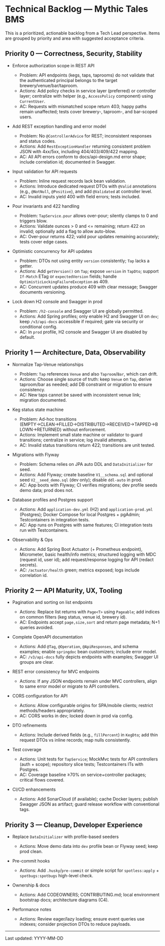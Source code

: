 # Technical Backlog — Mythic Tales BMS

This is a prioritized, actionable backlog from a Tech Lead perspective. Items are grouped by priority and area with suggested acceptance criteria.

## Priority 0 — Correctness, Security, Stability

- Enforce authorization scope in REST API
  - Problem: API endpoints (kegs, taps, taprooms) do not validate that the authenticated principal belongs to the target brewery/venue/bar/taproom.
  - Actions: Add policy checks in service layer (preferred) or controller layer; centralize with helper (e.g., `AccessPolicy` component) using `CurrentUser`.
  - AC: Requests with mismatched scope return 403; happy paths remain unaffected; tests cover brewery-, taproom-, and bar-scoped users.

- Add REST exception handling and error model
  - Problem: No `@ControllerAdvice` for REST; inconsistent responses and status codes.
  - Actions: Add `RestExceptionHandler` returning consistent problem JSON with 4xx/5xx, including 404/403/409/422 mapping.
  - AC: All API errors conform to docs/api-design.md error shape; include correlation id; documented in Swagger.

- Input validation for API requests
  - Problem: Inline request records lack bean validation.
  - Actions: Introduce dedicated request DTOs with `@Valid` annotations (e.g., `@NotNull`, `@Positive`), and add `@Validated` at controller level.
  - AC: Invalid inputs yield 400 with field errors; tests included.

- Pour invariants and 422 handling
  - Problem: `TapService.pour` allows over-pour; silently clamps to 0 and triggers blow.
  - Actions: Validate ounces > 0 and <= remaining; return 422 on invalid; optionally add a flag to allow auto-blow.
  - AC: Over-pour returns 422; valid pour updates remaining accurately; tests cover edge cases.

- Optimistic concurrency for API updates
  - Problem: DTOs not using entity `version` consistently; `Tap` lacks a getter.
  - Actions: Add `getVersion()` on `Tap`; expose `version` in `TapDto`; support `If-Match` ETag or `expectedVersion` fields; handle `OptimisticLockingFailureException` as 409.
  - AC: Concurrent updates produce 409 with clear message; Swagger documents versioning.

- Lock down H2 console and Swagger in prod
  - Problem: `/h2-console` and Swagger UI are globally permitted.
  - Actions: Add Spring profiles; only enable H2 and Swagger UI on `dev`; keep `/v3/api-docs` accessible if required; gate via security or conditional config.
  - AC: In `prod` profile, H2 console and Swagger UI are disabled by default.

## Priority 1 — Architecture, Data, Observability

- Normalize Tap-Venue relationships
  - Problem: `Tap` references `Venue` and also `Taproom`/`Bar`, which can drift.
  - Actions: Choose single source of truth: keep `Venue` on `Tap`, derive taproom/bar as needed; add DB constraint or migration to ensure consistency.
  - AC: New taps cannot be saved with inconsistent venue link; migration documented.

- Keg status state machine
  - Problem: Ad-hoc transitions (EMPTY→CLEAN→FILLED→DISTRIBUTED→RECEIVED→TAPPED→BLOWN→RETURNED) without enforcement.
  - Actions: Implement small state machine or validator to guard transitions; centralize in service; log invalid attempts.
  - AC: Invalid status transitions return 422; transitions are unit tested.

- Migrations with Flyway
  - Problem: Schema relies on JPA auto DDL and `DataInitializer` for seed.
  - Actions: Add Flyway; create baseline `V1__schema.sql` and optional seed `V2__seed_demo.sql` (dev only); disable `ddl-auto` in prod.
  - AC: App boots with Flyway; CI verifies migrations; dev profile seeds demo data; prod does not.

- Database profiles and Postgres support
  - Actions: Add `application-dev.yml` (H2) and `application-prod.yml` (Postgres); Docker Compose for local Postgres + pgAdmin; Testcontainers in integration tests.
  - AC: App runs on Postgres with same features; CI integration tests run with Testcontainers.

- Observability & Ops
  - Actions: Add Spring Boot Actuator (+ Prometheus endpoint), Micrometer, basic health/info metrics; structured logging with MDC (request id, user id); add request/response logging for API (redact secrets).
  - AC: `/actuator/health` green; metrics exposed; logs include correlation id.

## Priority 2 — API Maturity, UX, Tooling

- Pagination and sorting on list endpoints
  - Actions: Replace list returns with `Page<T>` using `Pageable`; add indices on common filters (keg status, venue id, brewery id).
  - AC: Endpoints accept `page,size,sort` and return page metadata; N+1 queries avoided.

- Complete OpenAPI documentation
  - Actions: Add `@Tag`, `@Operation`, `@ApiResponses`, and schema examples; enable `springdoc` bean customizers; include error model.
  - AC: `/v3/api-docs` fully depicts endpoints with examples; Swagger UI groups are clear.

- REST error consistency for MVC endpoints
  - Actions: If any JSON endpoints remain under MVC controllers, align to same error model or migrate to API controllers.

- CORS configuration for API
  - Actions: Allow configurable origins for SPA/mobile clients; restrict methods/headers appropriately.
  - AC: CORS works in dev; locked down in prod via config.

- DTO refinements
  - Actions: Include derived fields (e.g., `fillPercent`) in `KegDto`; add thin request DTOs vs inline records; map nulls consistently.

- Test coverage
  - Actions: Unit tests for `TapService`; MockMvc tests for API controllers (auth + scope); repository slice tests; Testcontainers ITs with Postgres.
  - AC: Coverage baseline ≥70% on service+controller packages; critical flows covered.

- CI/CD enhancements
  - Actions: Add SonarCloud (if available); cache Docker layers; publish Swagger JSON as artifact; guard release workflow with conventional tags.

## Priority 3 — Cleanup, Developer Experience

- Replace `DataInitializer` with profile-based seeders
  - Actions: Move demo data into `dev` profile bean or Flyway seed; keep prod clean.

- Pre-commit hooks
  - Actions: Add `.husky`/`pre-commit` or simple script for `spotless:apply` + `spotbugs:spotbugs` high-level check.

- Ownership & docs
  - Actions: Add CODEOWNERS; CONTRIBUTING.md; local environment bootstrap docs; architecture diagrams (C4).

- Performance notes
  - Actions: Review eager/lazy loading; ensure event queries use indexes; consider projection DTOs to reduce payloads.

---

Last updated: YYYY-MM-DD

